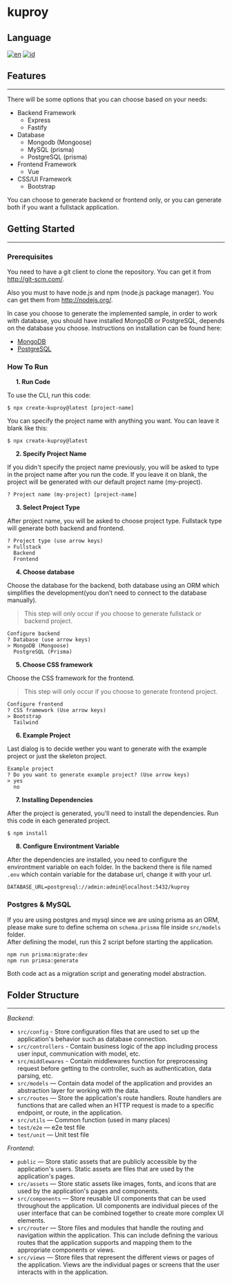 # kuproy
## Language
[![en](https://img.shields.io/badge/lang-en-red.svg)](https://github.com/luthfimaajid/create-kuproy/blob/main/README.md)
[![id](https://img.shields.io/badge/lang-es-yellow.svg)](https://github.com/luthfimaajid/create-kuproy/blob/main/README-ID.md)
## Features
---
There will be some options that you can choose based on your needs:
* Backend Framework
    * Express
    * Fastify
* Database
    * Mongodb (Mongoose)
    * MySQL (prisma)
    * PostgreSQL (prisma)
* Frontend Framework
    * Vue
* CSS/UI Framework 
    * Bootstrap

You can choose to generate backend or frontend only, or you can generate both if you want a fullstack application.

## Getting Started
---
### **Prerequisites**
You need to have a git client to clone the repository. You can get it from http://git-scm.com/.

Also you must to have node.js and npm (node.js package manager). You can get them from http://nodejs.org/.

In case you choose to generate the implemented sample, in order to work with database, you should have installed MongoDB or PostgreSQL, depends on the database you choose. Instructions on installation can be found here: 
* [MongoDB](https://docs.mongodb.com/manual/installation/)
* [PostgreSQL](https://www.postgresql.org/download/)

### **How To Run**
**&nbsp;&nbsp;&nbsp;&nbsp;&nbsp;&nbsp;1. Run Code**

To use the CLI, run this code:
```
$ npx create-kuproy@latest [project-name]
```
You can specify the project name with anything you want. You can leave it blank like this:
```
$ npx create-kuproy@latest
```
**&nbsp;&nbsp;&nbsp;&nbsp;&nbsp;&nbsp;2. Specify Project Name**

If you didn't specify the project name previously, you will be asked to type in the project name after you run the code. If you leave it on blank, the project will be generated with our default project name (my-project).

```
? Project name (my-project) [project-name]
```
**&nbsp;&nbsp;&nbsp;&nbsp;&nbsp;&nbsp;3. Select Project Type**

After project name, you will be asked to choose project type. Fullstack type will generate both backend and frontend.
```
? Project type (use arrow keys)
> Fullstack
  Backend
  Frontend
```
**&nbsp;&nbsp;&nbsp;&nbsp;&nbsp;&nbsp;4. Choose database**

Choose the database for the backend, both database using an ORM which simplifies the development(you don’t need to connect to the database manually). 
> This step will only occur if you choose to generate fullstack or backend project.
```
Configure backend
? Database (use arrow keys)
> MongoDB (Mongoose)
  PostgreSQL (Prisma)
```
**&nbsp;&nbsp;&nbsp;&nbsp;&nbsp;&nbsp;5. Choose CSS framework**

Choose the CSS framework for the frontend.
> This step will only occur if you choose to generate frontend project.
```
Configure frontend
? CSS framework (Use arrow keys)
> Bootstrap
  Tailwind
```
**&nbsp;&nbsp;&nbsp;&nbsp;&nbsp;&nbsp;6. Example Project**

Last dialog is to decide wether you want to generate with the example project or just the skeleton project.
```
Example project 
? Do you want to generate example project? (Use arrow keys)
> yes
  no
```
**&nbsp;&nbsp;&nbsp;&nbsp;&nbsp;&nbsp;7. Installing Dependencies**

After the project is generated, you'll need to install the dependencies. Run this code in each generated project.
```
$ npm install 
```
**&nbsp;&nbsp;&nbsp;&nbsp;&nbsp;&nbsp;8. Configure Environtment Variable**

After the dependencies are installed, you need to configure the environtment variable on each folder. In the backend there is file named `.env` which contain variable for the database url, change it with your url.
```
DATABASE_URL=postgresql://admin:admin@localhost:5432/kuproy
```
### Postgres & MySQL
If you are using postgres and mysql since we are using prisma as an ORM, please make sure to define schema on `schema.prisma` file inside `src/models` folder.\
After defining the model, run this 2 script before starting the application.
```
npm run prisma:migrate:dev
npm run primsa:generate
```
Both code act as a migration script and generating model abstraction.
## Folder Structure
---
*Backend*:
* `src/config` - Store configuration files that are used to set up the application's behavior such as database connection.
* `src/controllers` - Contain business logic of the app including process user input, communication with model, etc.
* `src/middlewares` - Contain middlewares function for preprocessing request before getting to the controller, such as authentication, data parsing, etc.
* `src/models` — Contain data model of the application and provides an abstraction layer for working with the data.
* `src/routes` — Store the application's route handlers. Route handlers are functions that are called when an HTTP request is made to a specific endpoint, or route, in the application.
* `src/utils` — Common function (used in many places)
* `test/e2e` — e2e test file
* `test/unit` — Unit test file

*Frontend*:
* `public` — Store static assets that are publicly accessible by the application's users. Static assets are files that are used by the application's pages.
* `src/assets` — Store static assets like images, fonts, and icons that are used by the application's pages and components.
* `src/components` — Store reusable UI components that can be used throughout the application. UI components are individual pieces of the user interface that can be combined together to create more complex UI elements.
* `src/router` — Store files and modules that handle the routing and navigation within the application. This can include defining the various routes that the application supports and mapping them to the appropriate components or views.
* `src/views` — Store files that represent the different views or pages of the application. Views are the individual pages or screens that the user interacts with in the application.